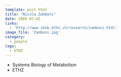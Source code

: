 ```yaml
---
template: post.html
title: "Nicola Zamboni"
date: 2005-07-01
links:
  - 'http://www.imsb.ethz.ch/research/zamboni.html'
image_file: 'Zamboni.jpg'
category:
  - people
tags:
  - ETHZ
---
```


* Systems Biology of Metabolism
* ETHZ

<!--more-->
